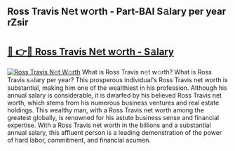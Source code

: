 ## Ross Travis N𝚎t w𝚘rth - Part-BAI S𝚊lary per year rZsir

# <h2><a href="http://gc3p3li.nevu.top/?p=Ross+Travis">🔗 👉🔴 Ross Travis N𝚎t w𝚘rth - S𝚊lary</a></h2>

[![Ross Travis N𝚎t W𝚘rth](https://i.imgur.com/Oavwk0R.jpeg)](http://gc3p3li.nevu.top/?p=Ross+Travis)
What is Ross Travis n𝚎t w𝚘rth? What is Ross Travis s𝚊lary per year?
This prosperous individual's Ross Travis net worth is substantial, making him one of the wealthiest in his profession. Although his annual salary is considerable, it is dwarfed by his believed Ross Travis net worth, which stems from his numerous business ventures and real estate holdings. This wealthy man, with a Ross Travis net worth among the greatest globally, is renowned for his astute business sense and financial expertise. With a Ross Travis net worth in the billions and a substantial annual salary, this affluent person is a leading demonstration of the power of hard labor, commitment, and financial acumen.
